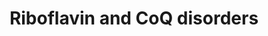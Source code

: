 ---
annotations:
- id: DOID:0070239
  parent: genetic disease
  type: Disease Ontology
  value: primary coenzyme Q10 deficiency 2
- id: DOID:0050694
  parent: null
  type: Disease Ontology
  value: Brown-Vialetto-Van Laere syndrome
- id: DOID:0080632
  parent: genetic disease
  type: Disease Ontology
  value: Fazio-Londe disease
- id: DOID:0070240
  parent: genetic disease
  type: Disease Ontology
  value: primary coenzyme Q10 deficiency 3
- id: DOID:0070238
  parent: genetic disease
  type: Disease Ontology
  value: primary coenzyme Q10 deficiency 1
- id: DOID:0050730
  parent: genetic disease
  type: Disease Ontology
  value: coenzyme Q10 deficiency disease
- id: DOID:0070241
  parent: genetic disease
  type: Disease Ontology
  value: primary coenzyme Q10 deficiency 4
- id: PW:0000137
  parent: classic metabolic pathway
  type: Pathway Ontology
  value: riboflavin metabolic pathway
- id: DOID:8454
  parent: disease of metabolism
  type: Disease Ontology
  value: riboflavin deficiency
- id: DOID:0080786
  parent: genetic disease
  type: Disease Ontology
  value: Brown-Vialetto-Van Laere syndrome 2
- id: DOID:0070243
  parent: genetic disease
  type: Disease Ontology
  value: primary coenzyme Q10 deficiency 6
- id: DOID:0070242
  parent: genetic disease
  type: Disease Ontology
  value: primary coenzyme Q10 deficiency 5
- id: DOID:0080785
  parent: genetic disease
  type: Disease Ontology
  value: Brown-Vialetto-Van Laere syndrome 1
- id: PW:0000142
  parent: classic metabolic pathway
  type: Pathway Ontology
  value: ubiquinone biosynthetic pathway
authors:
- DeSl
- Egonw
- Finterly
- Fehrhart
communities:
- IEM
- RareDiseases
description: Riboflavin (aka Vitamin B2) is used as molecular precursor for the formation
  of FAD and FMN, which are both essential cofactors in beta-oxidation, branched-chain-amino-acid
  catabolism and the mitochondrial electron transport of the TCA cycle.  Coenzyme
  Q10 (aka ubiquinone or CoQ10) functions as a electron carrier, antioxidant and influences
  pyrimidine metabolism directly.  This pathway was inspired by Chapter 16 (ed. 4)
  from the book of Blau (ISBN 3642403360 (978-3642403361)).
last-edited: 2021-11-30
organisms:
- Homo sapiens
redirect_from:
- /index.php/Pathway:WP5037
- /instance/WP5037
revision: null
schema-jsonld:
- '@context': https://schema.org/
  '@id': https://wikipathways.github.io/pathways/WP5037.html
  '@type': Dataset
  creator:
    '@type': Organization
    name: WikiPathways
  description: Riboflavin (aka Vitamin B2) is used as molecular precursor for the
    formation of FAD and FMN, which are both essential cofactors in beta-oxidation,
    branched-chain-amino-acid catabolism and the mitochondrial electron transport
    of the TCA cycle.  Coenzyme Q10 (aka ubiquinone or CoQ10) functions as a electron
    carrier, antioxidant and influences pyrimidine metabolism directly.  This pathway
    was inspired by Chapter 16 (ed. 4) from the book of Blau (ISBN 3642403360 (978-3642403361)).
  keywords:
  - 6 IPP
  - 6 PP
  - 7 IPP
  - 7 PP
  - AMP
  - APTX
  - CABC1
  - CETF
  - COQ2
  - 'COQ6 '
  - 'COQ7 '
  - 'COQ9 '
  - CoQ10
  - DHB
  - DHDB
  - DMPhOH
  - DMQ10H2
  - DeMQ10H2
  - ETFA
  - ETFB
  - ETFDH
  - ETFDH gene
  - FAD
  - 'FAD '
  - FADH2
  - FMN
  - Farnesyl-PP
  - 'Fe2+ '
  - MDMQ10H2
  - MHDB
  - Mevalonate
  - OXPHOS
  - One carbon
  - PDSS1
  - PDSS2
  - PHB
  - PPi
  - Pyrimidine metabolism
  - Q10H2
  - RIB
  - 'Riboflavin '
  - SLC52A1
  - SLC52A2
  - SLC52A3
  - a ubiquinol
  - a ubiquinone
  - all-E-10PrP2
  - and related disorders
  - kinase
  - metabolism
  - pathway
  - prenyl-PP
  - synthetase
  - trans-deca
  - trans-nona
  license: CC0
  name: Riboflavin and CoQ disorders
seo: CreativeWork
title: Riboflavin and CoQ disorders
wpid: WP5037
---